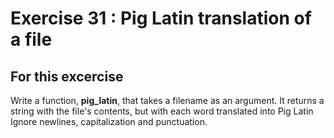 # Exercise 31 : Pig Latin translation of a file

## For this excercise

Write a function, __pig_latin__, that takes a filename as an argument.
It returns a string with the file's contents, but with each word 
translated into Pig Latin
Ignore newlines, capitalization and punctuation.